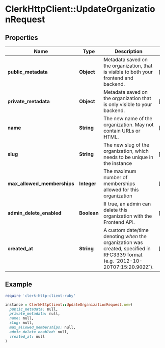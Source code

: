 # ClerkHttpClient::UpdateOrganizationRequest

## Properties

| Name | Type | Description | Notes |
| ---- | ---- | ----------- | ----- |
| **public_metadata** | **Object** | Metadata saved on the organization, that is visible to both your frontend and backend. | [optional] |
| **private_metadata** | **Object** | Metadata saved on the organization that is only visible to your backend. | [optional] |
| **name** | **String** | The new name of the organization. May not contain URLs or HTML. | [optional] |
| **slug** | **String** | The new slug of the organization, which needs to be unique in the instance | [optional] |
| **max_allowed_memberships** | **Integer** | The maximum number of memberships allowed for this organization | [optional] |
| **admin_delete_enabled** | **Boolean** | If true, an admin can delete this organization with the Frontend API. | [optional] |
| **created_at** | **String** | A custom date/time denoting _when_ the organization was created, specified in RFC3339 format (e.g. &#x60;2012-10-20T07:15:20.902Z&#x60;). | [optional] |

## Example

```ruby
require 'clerk-http-client-ruby'

instance = ClerkHttpClient::UpdateOrganizationRequest.new(
  public_metadata: null,
  private_metadata: null,
  name: null,
  slug: null,
  max_allowed_memberships: null,
  admin_delete_enabled: null,
  created_at: null
)
```

